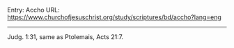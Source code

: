 Entry: Accho
URL: https://www.churchofjesuschrist.org/study/scriptures/bd/accho?lang=eng

---

Judg. 1:31, same as Ptolemais, Acts 21:7.
